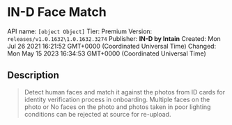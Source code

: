 # IN-D Face Match
API name: `[object Object]`
Tier: Premium
Version: `releases/v1.0.1632\1.0.1632.3274`
Publisher: **IN-D by Intain**
Created: Mon Jul 26 2021 16:21:52 GMT+0000 (Coordinated Universal Time)
Changed: Mon May 15 2023 16:34:53 GMT+0000 (Coordinated Universal Time)

## Description
> Detect human faces and match it against the photos from ID cards for identity verification process in onboarding. Multiple faces on the photo or No faces on the photo and photos taken in poor lighting conditions can be rejected at source for re-upload.
